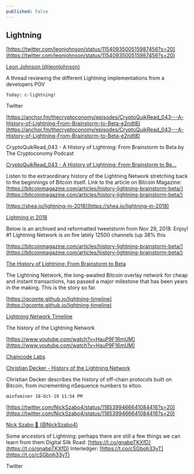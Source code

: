 ```yaml
---
published: false
---
```


## Lightning

[https://twitter.com/leonjohnson/status/1154093500515987456?s=20](https://twitter.com/leonjohnson/status/1154093500515987456?s=20)

[Leon Johnson (@leonjohnson)](https://twitter.com/leonjohnson)

A thread reviewing the different Lightning implementations from a developers POV

    Today: c-lightning!

Twitter

[https://anchor.fm/thecryptoconomy/episodes/CryptoQuikRead_043---A-History-of-Lightning-From-Brainstorm-to-Beta-e2ndt8](https://anchor.fm/thecryptoconomy/episodes/CryptoQuikRead_043---A-History-of-Lightning-From-Brainstorm-to-Beta-e2ndt8)

CryptoQuikRead_043 - A History of Lightning: From Brainstorm to Beta by The Cryptoconomy Podcast

[CryptoQuikRead_043 - A History of Lightning: From Brainstorm to Be...](https://anchor.fm/thecryptoconomy/episodes/CryptoQuikRead_043---A-History-of-Lightning-From-Brainstorm-to-Beta-e2ndt8)

Listen to the extraordinary history of the Lightning Network stretching back to the beginnings of Bitcoin itself. Link to the article on Bitcoin Magazine:[https://bitcoinmagazine.com/articles/history-lightning-brainstorm-beta/](https://bitcoinmagazine.com/articles/history-lightning-brainstorm-beta/)

[https://shea.io/lightning-in-2018](https://shea.io/lightning-in-2018)

[Lightning in 2018](https://shea.io/lightning-in-2018)

Below is an archived and reformatted tweetstorm from Nov 29, 2018. Enjoy! #1 Lightning Network is on fire lately 12500 channels (up 38% this

[https://bitcoinmagazine.com/articles/history-lightning-brainstorm-beta/](https://bitcoinmagazine.com/articles/history-lightning-brainstorm-beta/)

[The History of Lightning: From Brainstorm to Beta](https://bitcoinmagazine.com/articles/history-lightning-brainstorm-beta/)

The Lightning Network, the long-awaited Bitcoin overlay network for cheap and instant transactions, has passed a major milestone that has been years in the making. This is the story so far.

[https://gcomte.github.io/lightning-timeline](https://gcomte.github.io/lightning-timeline)

[Lightning Network Timeline](https://gcomte.github.io/lightning-timeline)

The history of the Lightning Network

[https://www.youtube.com/watch?v=HauP9F16mUM](https://www.youtube.com/watch?v=HauP9F16mUM)

[Chaincode Labs](https://www.youtube.com/channel/UC9OcX1kIjsowRRZzl8tD27w)

[Christian Decker - History of the Lightning Network](https://www.youtube.com/watch?v=HauP9F16mUM)

Christian Decker describes the history of off-chain protocols built on Bitcoin, from incrementing nSequence numbers to eltoo.

    ⧉infominer 18-Oct-19 11:54 PM

[https://twitter.com/NickSzabo4/status/1185399466641084416?s=20](https://twitter.com/NickSzabo4/status/1185399466641084416?s=20)

[Nick Szabo 🔑 (@NickSzabo4)](https://twitter.com/NickSzabo4)

Some ancestors of Lightning: perhaps there are still a few things we can learn from them Digital Silk Road: [https://t.co/gnabpTKXfD](https://t.co/gnabpTKXfD) Interledger: [https://t.co/cSGboh33yT](https://t.co/cSGboh33yT)

Twitter

